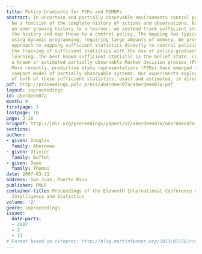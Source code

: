 ```yaml
---
title: Policy-Gradients for PSRs and POMDPs
abstract: In uncertain and partially observable environments control policies must
  be a function of the complete history of actions and observations. Rather than present
  an ever growing history to a learner, we instead track sufficient statistics of
  the history and map those to a control policy. The mapping has typically been done
  using dynamic programming, requiring large amounts of memory. We present a general
  approach to mapping sufficient statistics directly to control policies by combining
  the tracking of sufficient statistics with the use of policy-gradient reinforcement
  learning. The best known sufficient statistic is the belief state, computed from
  a known or estimated partially observable Markov decision process (POMDP) model.
  More recently, predictive state representations (PSRs) have emerged as a potentially
  compact model of partially observable systems. Our experiments explore the usefulness
  of both of these sufficient statistics, exact and estimated, in direct policy-search.
pdf: http://proceedings.pmlr.press/aberdeen07a/aberdeen07a.pdf
layout: inproceedings
id: aberdeen07a
month: 0
firstpage: 3
lastpage: 10
page: 3-10
origpdf: http://jmlr.org/proceedings/papers/v2/aberdeen07a/aberdeen07a.pdf
sections: 
author:
- given: Douglas
  family: Aberdeen
- given: Olivier
  family: Buffet
- given: Owen
  family: Thomas
date: 2007-03-11
address: San Juan, Puerto Rico
publisher: PMLR
container-title: Proceedings of the Eleventh International Conference on Artificial
  Intelligence and Statistics
volume: '2'
genre: inproceedings
issued:
  date-parts:
  - 2007
  - 3
  - 11
# Format based on citeproc: http://blog.martinfenner.org/2013/07/30/citeproc-yaml-for-bibliographies/
---
```

